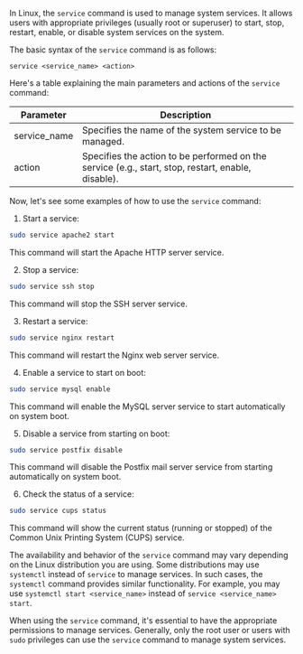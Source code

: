 In Linux, the `service` command is used to manage system services. It allows users with appropriate privileges (usually root or superuser) to start, stop, restart, enable, or disable system services on the system.

The basic syntax of the `service` command is as follows:

```
service <service_name> <action>
```

Here's a table explaining the main parameters and actions of the `service` command:

| Parameter    | Description                                                                                      |
|--------------|--------------------------------------------------------------------------------------------------|
| service_name | Specifies the name of the system service to be managed.                                          |
| action       | Specifies the action to be performed on the service (e.g., start, stop, restart, enable, disable).|

Now, let's see some examples of how to use the `service` command:

1. Start a service:

```bash
sudo service apache2 start
```

This command will start the Apache HTTP server service.

2. Stop a service:

```bash
sudo service ssh stop
```

This command will stop the SSH server service.

3. Restart a service:

```bash
sudo service nginx restart
```

This command will restart the Nginx web server service.

4. Enable a service to start on boot:

```bash
sudo service mysql enable
```

This command will enable the MySQL server service to start automatically on system boot.

5. Disable a service from starting on boot:

```bash
sudo service postfix disable
```

This command will disable the Postfix mail server service from starting automatically on system boot.

6. Check the status of a service:

```bash
sudo service cups status
```

This command will show the current status (running or stopped) of the Common Unix Printing System (CUPS) service.

The availability and behavior of the `service` command may vary depending on the Linux distribution you are using. Some distributions may use `systemctl` instead of `service` to manage services. In such cases, the `systemctl` command provides similar functionality. For example, you may use `systemctl start <service_name>` instead of `service <service_name> start`.

When using the `service` command, it's essential to have the appropriate permissions to manage services. Generally, only the root user or users with `sudo` privileges can use the `service` command to manage system services.
